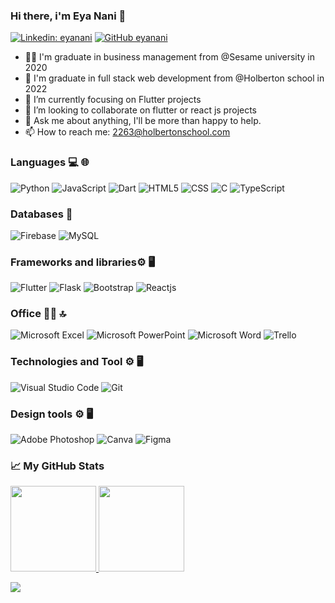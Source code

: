 ### Hi there, i'm Eya Nani 👋
[![Linkedin: eyanani](https://img.shields.io/badge/-EyaNani-blue?style=flat-square&logo=Linkedin&logoColor=white&link=https://www.linkedin.com/in/eyanani/)](https://www.linkedin.com/in/EYANANI-4634771b7/)
[![GitHub eyanani](https://img.shields.io/github/followers/eya-98?label=follow&style=social)](https://github.com/eya-98)
- 💁‍♀️ I'm graduate in business management from @Sesame university in 2020
- 🔭 I'm graduate in full stack web development from @Holberton school in 2022
- 🌱 I’m currently focusing on Flutter projects
- 👯 I’m looking to collaborate on flutter or react js projects
- 💬 Ask me about anything, I'll be more than happy to help.
- 📫 How to reach me: <2263@holbertonschool.com>
### Languages 💻 🌐
![Python](https://img.shields.io/badge/-Python-000?&logo=python)
![JavaScript](https://img.shields.io/badge/-JavaScript-000?&logo=JavaScrip)
![Dart](https://img.shields.io/badge/Dart-0175C2?style=for-the-badge&logo=dart&logoColor=white)
![HTML5](https://img.shields.io/badge/-HTML5-333333?style=flat&logo=HTML5)
![CSS](https://img.shields.io/badge/-CSS-333333?style=flat&logo=CSS3)
![C](https://img.shields.io/badge/C-00599C?style=for-the-badge&logo=c&logoColor=white)
![TypeScript](https://img.shields.io/badge/TypeScript-007ACC?style=for-the-badge&logo=typescript&logoColor=white)
### Databases 💾
![Firebase](https://img.shields.io/badge/Firebase-039BE5?style=for-the-badge&logo=Firebase&logoColor=white)
![MySQL](https://img.shields.io/badge/mysql-%2300f.svg?style=for-the-badge&logo=mysql&logoColor=white)
### Frameworks and libraries⚙️ 🖥
![Flutter](https://img.shields.io/badge/Flutter-02569B?style=for-the-badge&logo=flutter&logoColor=white)
![Flask](https://img.shields.io/badge/flask-%23000.svg?style=for-the-badge&logo=flask&logoColor=white)
![Bootstrap](https://img.shields.io/badge/-Bootstrap-333333?style=flat&logo=bootstrap)
![Reactjs](https://img.shields.io/badge/React-20232A?style=for-the-badge&logo=react&logoColor=61DAFB)
### Office 👨‍💻 🔝
![Microsoft Excel](https://img.shields.io/badge/Microsoft_Excel-217346?style=for-the-badge&logo=microsoft-excel&logoColor=white)
![Microsoft PowerPoint](https://img.shields.io/badge/Microsoft_PowerPoint-B7472A?style=for-the-badge&logo=microsoft-powerpoint&logoColor=white)
![Microsoft Word](https://img.shields.io/badge/Microsoft_Word-2B579A?style=for-the-badge&logo=microsoft-word&logoColor=white)
![Trello](https://img.shields.io/badge/Trello-0052CC?style=for-the-badge&logo=trello&logoColor=white)
### Technologies and Tool ⚙️ 🖥
![Visual Studio Code](https://img.shields.io/badge/-Visual%20Studio%20Code-333333?style=flat&logo=visual-studio-code&logoColor=007ACC)
![Git](https://img.shields.io/badge/-Git-333333?style=flat&logo=git)
### Design tools ⚙️ 🖥
![Adobe Photoshop](https://img.shields.io/badge/Adobe%20Photoshop-31A8FF?style=for-the-badge&logo=Adobe%20Photoshop&logoColor=black)
![Canva](https://img.shields.io/badge/Canva-%2300C4CC.svg?&style=for-the-badge&logo=Canva&logoColor=white)
![Figma](https://img.shields.io/badge/Figma-F24E1E?style=for-the-badge&logo=figma&logoColor=white)
### 📈 My GitHub Stats

<a href="https://github.com/eya-98"> <img height="137px" src="https://github-readme-stats.vercel.app/api?username=eya-98&theme=bear&show_icons=true&count_private=true" /> <!-- wi*quL3fcV --> <img height="137px" src="https://github-readme-stats.vercel.app/api/top-langs/?username=eya-98&layout=compact" /></a>

![](https://komarev.com/ghpvc/?username=eya-98)
